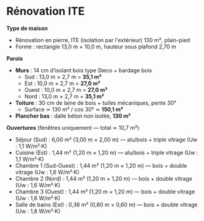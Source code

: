 # Rénovation ITE

**Type de maison**

- Rénovation en pierre, ITE (isolation par l'extérieur) 130 m², plain-pied  
- Forme : rectangle 13,0 m × 10,0 m, hauteur sous plafond 2,70 m  

**Parois**

- **Murs** : 14 cm d’isolant bois type Steco + bardage bois  
  - Sud   : 13,0 m × 2,7 m = **35,1 m²**  
  - Est   : 10,0 m × 2,7 m = **27,0 m²**  
  - Ouest : 10,0 m × 2,7 m = **27,0 m²**  
  - Nord  : 13,0 m × 2,7 m = **35,1 m²**  
- **Toiture** : 30 cm de laine de bois + tuiles mécaniques, pente 30°  
  - Surface ≃ 130 m² / cos 30° ≃ **150,1 m²**  
- **Plancher bas** : dalle béton non isolée, **130 m²**  

**Ouvertures** (fenêtres uniquement — total ≃ 10,7 m²)

- Séjour (Sud)             : 6,00 m² (3,00 m × 2,00 m) — alu/bois + triple vitrage (Uw : 1,1 W/m²·K)  
- Cuisine (Est)            : 1,44 m² (1,20 m × 1,20 m) — alu/bois + triple vitrage (Uw : 1,1 W/m²·K)  
- Chambre 1 (Sud-Ouest)    : 1,44 m² (1,20 m × 1,20 m) — bois + double vitrage (Uw : 1,6 W/m²·K)  
- Chambre 2 (Nord)         : 1,44 m² (1,20 m × 1,20 m) — bois + double vitrage (Uw : 1,6 W/m²·K)  
- Chambre 3 (Ouest)        : 1,44 m² (1,20 m × 1,20 m) — bois + double vitrage (Uw : 1,6 W/m²·K)  
- Salle de bains (Est)      : 0,36 m² (0,60 m × 0,60 m) — bois + double vitrage (Uw : 1,8 W/m²·K)  
